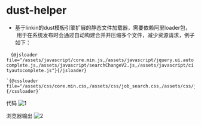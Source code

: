 # dust-helper

* 基于linkin的dust模板引擎扩展的静态文件加载器，需要依赖阿里loader包，
  用于在系统发布时会通过自动构建合并并压缩多个文件，减少资源请求，例子如下：

    `{@jsloader file="/assets/javascript/core.min.js,/assets/javascript/jquery.ui.autocomplete.js,/assets/javascript/searchChangeV2.js,/assets/javascript/cityautocomplete.js"}{/jsloader}`

    `{@cssloader file="/assets/css/core.min.css,/assets/css/job_search.css,/assets/css/jquery.autocomplete.css,/assets/css/alert_new.css"}{/cssloader}`
 
代码
![1](http://assets.5isolar.com/img/dust/1.jpg)

浏览器输出
![2](http://assets.5isolar.com/img/dust/2.jpg)

